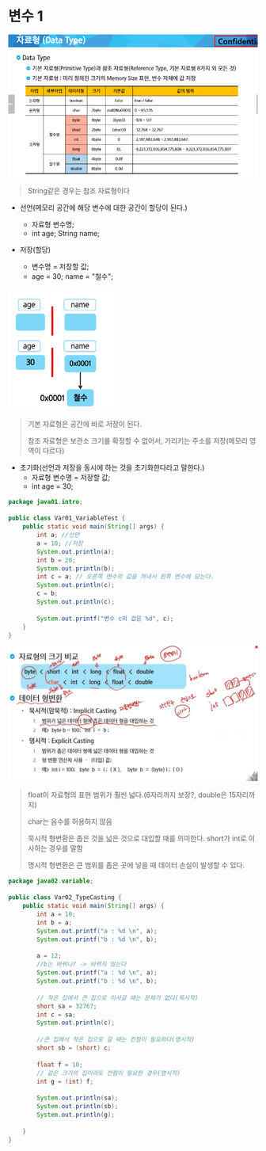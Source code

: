 # 변수 1

![image-20221214195605841](assets/image-20221214195605841.png)

> String같은 경우는 참조 자료형이다

- 선언(메모리 공간에 해당 변수에 대한 공간이 할당이 된다.)
  - 자료형 변수명;
  - int age; String name;

- 저장(할당)
  - 변수명 = 저장할 값;
  - age = 30; name = "철수";

![image-20221214195754940](assets/image-20221214195754940.png)

> 기본 자료형은 공간에 바로 저장이 된다.
>
> 참조 자료형은 보관소 크기를 확정할 수 없어서, 가리키는 주소를 저장(메모리 영역이 다르다)

- 초기화(선언과 저장을 동시에 하는 것을 초기화한다라고 말한다.)
  - 자료형 변수명 = 저장할 값;
  - int age = 30;

```java
package java01.intro;

public class Var01_VariableTest {
	public static void main(String[] args) {
		int a; //선언
		a = 10; //저장
		System.out.println(a);
		int b = 20;
		System.out.println(b);
		int c = a; // 오른쪽 변수의 값을 꺼내서 왼쪽 변수에 담는다.
		System.out.println(c);
		c = b;
		System.out.println(c);
		
		System.out.printf("변수 c의 값은 %d", c);
	}
}
```

![image-20221214200930112](assets/image-20221214200930112.png)

> float이 자료형의 표현 범위가 훨씬 넓다.(6자리까지 보장?, double은 15자리까지)
>
> char는 음수를 허용하지 않음
>
> 묵시적 형변환은 좁은 것을 넓은 것으로 대입할 때를 의미한다. short가 int로 이사하는 경우를 말함
>
> 명시적 형변환은 큰 범위를 좁은 곳에 넣을 때 데이터 손실이 발생할 수 있다.

```java
package java02.variable;

public class Var02_TypeCasting {
	public static void main(String[] args) {
		int a = 10;
		int b = a;
		System.out.printf("a : %d \n", a);
		System.out.printf("b : %d \n", b);
		
		a = 12;
		//b는 바뀌나? -> 바뀌지 않는다
		System.out.printf("a : %d \n", a);
		System.out.printf("b : %d \n", b);
		
		// 작은 집에서 큰 집으로 이사갈 때는 문제가 없다(묵시적)
		short sa = 32767;
		int c = sa;
		System.out.println(c);
		
		//큰 집에서 작은 집으로 갈 때는 컨펌이 필요하다(명시적)
		short sb = (short) c;
		
		float f = 10;
		// 같은 크기의 집이라도 컨펌이 필요한 경우(명시적)
		int g = (int) f;
		
		System.out.println(sa);
		System.out.println(sb);
		System.out.println(g);
		
	}
}
```


